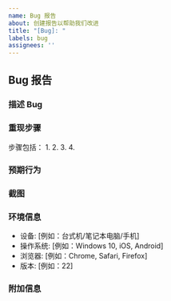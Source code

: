```yaml
---
name: Bug 报告
about: 创建报告以帮助我们改进
title: "[Bug]: "
labels: bug
assignees: ''
---
```


## Bug 报告

### 描述 Bug
<!-- 清晰简明地描述 Bug 是什么 -->

### 重现步骤
步骤包括：
1. 
2. 
3. 
4. 

### 预期行为
<!-- 清晰简明地描述您预期会发生什么 -->

### 截图
<!-- 如果适用，添加截图以帮助解释您的问题 -->

### 环境信息
 - 设备: [例如：台式机/笔记本电脑/手机]
 - 操作系统: [例如：Windows 10, iOS, Android]
 - 浏览器: [例如：Chrome, Safari, Firefox]
 - 版本: [例如：22]

### 附加信息
<!-- 在此处添加有关问题的任何其他信息 --> 